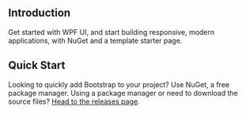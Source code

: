 ## Introduction
Get started with WPF UI, and start building responsive, modern applications, with NuGet and a template starter page.

## Quick Start
Looking to quickly add Bootstrap to your project? Use NuGet, a free package manager. Using a package manager or need to download the source files? [Head to the releases page](https://github.com/lepoco/wpfui/releases).